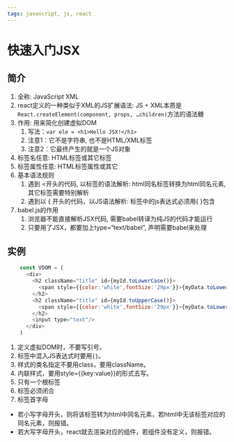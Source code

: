 ```yaml
---
tags: javascript, js, react
---
```


# 快速入门JSX

## 简介

1. 全称:  JavaScript XML
2. react定义的一种类似于XML的JS扩展语法: JS + XML本质是`React.createElement(component, props, …children)`方法的语法糖
3. 作用: 用来简化创建虚拟DOM 
	1) 写法：`var ele = <h1>Hello JSX!</h1>`
	2) 注意1：它不是字符串, 也不是HTML/XML标签
	3) 注意2：它最终产生的就是一个JS对象
4. 标签名任意: HTML标签或其它标签
5. 标签属性任意: HTML标签属性或其它
6. 基本语法规则
	1) 遇到 <开头的代码, 以标签的语法解析: html同名标签转换为html同名元素, 其它标签需要特别解析
	2) 遇到以 { 开头的代码，以JS语法解析: 标签中的js表达式必须用{ }包含
7. babel.js的作用
	1) 浏览器不能直接解析JSX代码, 需要babel转译为纯JS的代码才能运行
	2) 只要用了JSX，都要加上type=“text/babel”, 声明需要babel来处理

## 实例
```javascript
    const VDOM = (
      <div>
        <h2 className="title" id={myId.toLowerCase()}>
          <span style={{color:'white',fontSize:'29px'}}>{myData.toLowerCase()}</span>
        </h2>
        <h2 className="title" id={myId.toUpperCase()}>
          <span style={{color:'white',fontSize:'29px'}}>{myData.toLowerCase()}</span>
        </h2>
        <input type="text"/>
      </div>
    )
```

1. 定义虚拟DOM时，不要写引号。
2. 标签中混入JS表达式时要用`{}`。
3. 样式的类名指定不要用class，要用className。
4. 内联样式，要用style={{key:value}}的形式去写。
5. 只有一个根标签
6. 标签必须闭合
7. 标签首字母

* 若小写字母开头，则将该标签转为html中同名元素，若html中无该标签对应的同名元素，则报错。
* 若大写字母开头，react就去渲染对应的组件，若组件没有定义，则报错。
